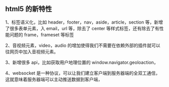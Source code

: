 ## html5 的新特性

1、标签语义化，比如 header，footer，nav，aside，article，section 等，新增了很多表单元素，入 email，url 等，除去了 center 等样式标签，还有除去了有性能问题的 frame，frameset 等标签

2、音视频元素，video，audio 的增加使得我们不需要在依赖外部的插件就可以往网页中加入音视频元素。

3、新增很多 api，比如获取用户地理位置的 window.navigator.geoloaction，

4、websocket 是一种协议，可以让我们建立客户端到服务器端的全双工通信，这就意味着服务器端可以主动推送数据到客户端，
